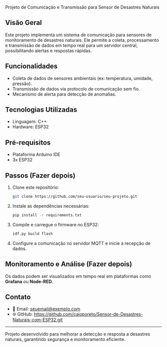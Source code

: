
Projeto de Comunicação e Transmissão para Sensor de Desastres Naturais 

## Visão Geral 

Este projeto implementa um sistema de comunicação para sensores de monitoramento de desastres naturais. Ele permite a coleta, processamento e transmissão de dados em tempo real para um servidor central, possibilitando alertas e respostas rápidas.

## Funcionalidades

- Coleta de dados de sensores ambientais (ex: temperatura, umidade, pressão).
- Transmissão de dados via protocolo de comunicação sem fio.
- Mecanismo de alerta para detecção de anomalias.

## Tecnologias Utilizadas

- Linguagem: C++
- Hardware: ESP32

## Pré-requisitos

- Plataforma Arduino IDE 
- 3x ESP32

## Passos (Fazer depois)

1. Clone este repositório:
   ```sh
   git clone https://github.com/seu-usuario/seu-projeto.git
   ```
2. Instale as dependências necessárias:
   ```sh
   pip install -r requirements.txt
   ```
3. Compile e carregue o firmware no ESP32:
   ```sh
   idf.py build flash
   ```
4. Configure a comunicação no servidor MQTT e inicie a recepção de dados.

## Monitoramento e Análise (Fazer depois)

Os dados podem ser visualizados em tempo real em plataformas como **Grafana** ou **Node-RED**.

## Contato

- 📧 Email: [seuemail@exemplo.com](mailto\:seuemail@exemplo.com)
- 🌐 GitHub: https://github.com/caioporeto/Sensor-de-Desastres-Naturais-com-ESP32.git

---

Projeto desenvolvido para melhorar a detecção e resposta a desastres naturais, garantindo segurança e monitoramento eficiente.

